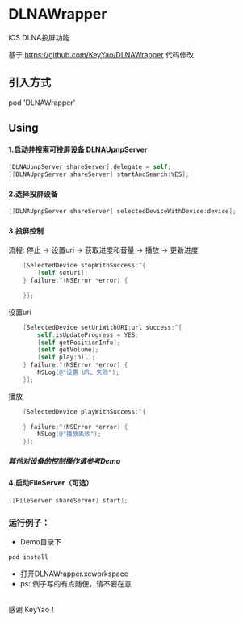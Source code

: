 # DLNAWrapper

iOS DLNA投屏功能<br>

基于 https://github.com/KeyYao/DLNAWrapper 代码修改<br>


## 引入方式
pod 'DLNAWrapper'


## Using
#### 1.启动并搜索可投屏设备 DLNAUpnpServer

```objective-c
[DLNAUpnpServer shareServer].delegate = self;
[[DLNAUpnpServer shareServer] startAndSearch:YES];
```
#### 2.选择投屏设备
```objective-c
[[DLNAUpnpServer shareServer] selectedDeviceWithDevice:device];
```
#### 3.投屏控制
流程: 停止 -> 设置uri -> 获取进度和音量 -> 播放 -> 更新进度<br>
```objective-c
    [SelectedDevice stopWithSuccess:^{
        [self setUri];
    } failure:^(NSError *error) {
        
    }];

```
设置uri<br>
```objective-c
    [SelectedDevice setUriWithURI:url success:^{
        self.isUpdateProgress = YES;
        [self getPositionInfo];
        [self getVolume];
        [self play:nil];
    } failure:^(NSError *error) {
        NSLog(@"设置 URL 失败");
    }];
```
播放<br>
```objective-c
    [SelectedDevice playWithSuccess:^{
        
    } failure:^(NSError *error) {
        NSLog(@"播放失败");
    }];
```
##### 其他对设备的控制操作请参考Demo

#### 4.启动FileServer（可选）
```objective-c
[[FileServer shareServer] start];
```

### 运行例子：

* Demo目录下
```bash
pod install
```
* 打开DLNAWrapper.xcworkspace
* ps: 例子写的有点随便，请不要在意

<br>
感谢 KeyYao！<br>
